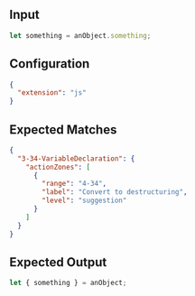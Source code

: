 
## Input
```javascript input
let something = anObject.something;
```

## Configuration
```json configuration
{
  "extension": "js"
}
```

## Expected Matches
```json expected matches
{
  "3-34-VariableDeclaration": {
    "actionZones": [
      {
        "range": "4-34",
        "label": "Convert to destructuring",
        "level": "suggestion"
      }
    ]
  }
}
```

## Expected Output
```javascript expected output
let { something } = anObject;
```
